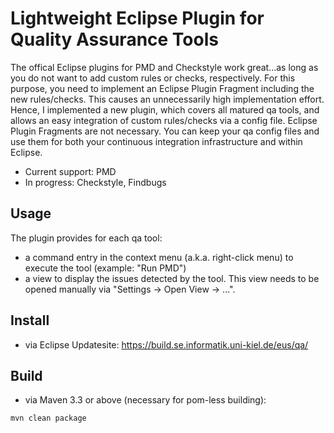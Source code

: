 # Lightweight Eclipse Plugin for Quality Assurance Tools
The offical Eclipse plugins for PMD and Checkstyle work great...as long as you do not want to add custom rules or checks, respectively. For this purpose, you need to implement an Eclipse Plugin Fragment including the new rules/checks. This causes an unnecessarily high implementation effort. Hence, I implemented a new plugin, which covers all matured qa tools, and allows an easy integration of custom rules/checks via a config file. Eclipse Plugin Fragments are not necessary. You can keep your qa config files and use them for both your continuous integration infrastructure and within Eclipse.

- Current support: PMD
- In progress: Checkstyle, Findbugs

## Usage
The plugin provides for each qa tool:
- a command entry in the context menu (a.k.a. right-click menu) to execute the tool (example: "Run PMD")
- a view to display the issues detected by the tool. This view needs to be opened manually via "Settings -> Open View -> ...".

## Install
- via Eclipse Updatesite: https://build.se.informatik.uni-kiel.de/eus/qa/

## Build
- via Maven 3.3 or above (necessary for pom-less building):
```
mvn clean package
```
